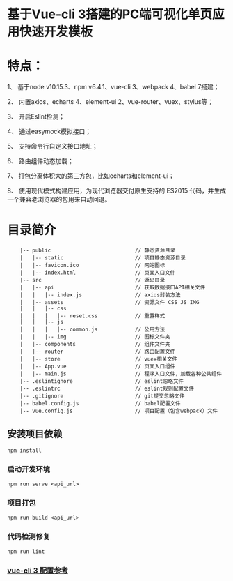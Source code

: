 # 基于Vue-cli 3搭建的PC端可视化单页应用快速开发模板

# 特点：
1、 基于node v10.15.3、npm v6.4.1、vue-cli 3、webpack 4、babel 7搭建；

2、 内置axios、echarts 4、element-ui 2、vue-router、vuex、stylus等；

3、 开启Eslint检测；

4、 通过easymock模拟接口；

5、 支持命令行自定义接口地址；

6、 路由组件动态加载；

7、 打包分离体积大的第三方包，比如echarts和element-ui；

8、 使用现代模式构建应用，为现代浏览器交付原生支持的 ES2015 代码，并生成一个兼容老浏览器的包用来自动回退。

# 目录简介

```
    |-- public                           // 静态资源目录
    |   |-- static                       // 项目静态资源目录
    |   |-- favicon.ico                  // 网站图标
    |   |-- index.html                   // 页面入口文件
    |-- src                              // 源码目录
    |   |-- api                          // 获取数据接口API相关文件
    |   |   |-- index.js                 // axios封装方法
    |   |-- assets                       // 资源文件 CSS JS IMG
    |   |   |-- css
    |   |   |   |-- reset.css            // 重置样式
    |   |   |-- js
    |   |   |   |-- common.js            // 公用方法
    |   |   |-- img                      // 图标文件夹
    |   |-- components                   // 组件文件夹
    |   |-- router                       // 路由配置文件
    |   |-- store                        // vuex相关文件
    |   |-- App.vue                      // 页面入口组件
    |   |-- main.js                      // 程序入口文件，加载各种公共组件
    |-- .eslintignore                    // eslint忽略文件
    |-- .eslintrc                        // eslint规则配置文件
    |-- .gitignore                       // git提交忽略文件
    |-- babel.config.js                  // babel配置文件
    |-- vue.config.js                    // 项目配置（包含webpack）文件
```


## 安装项目依赖
```
npm install
```

### 启动开发环境
``` 
npm run serve <api_url>
```

### 项目打包
```
npm run build <api_url>
```

### 代码检测修复
```
npm run lint
```

### [vue-cli 3 配置参考](https://cli.vuejs.org/zh/config/)

